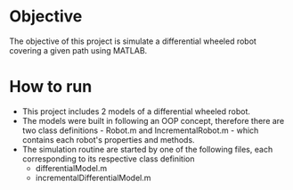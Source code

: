 # Objective

The objective of this project is simulate a differential wheeled robot 
covering a given path using MATLAB.

# How to run

- This project includes 2 models of a differential wheeled robot.
- The models were built in following an OOP concept, therefore there are
two class definitions - Robot.m and IncrementalRobot.m - which contains
each robot's properties and methods.
- The simulation routine are started by one of the following files, each
corresponding to its respective class definition
    - differentialModel.m
    - incrementalDifferentialModel.m
